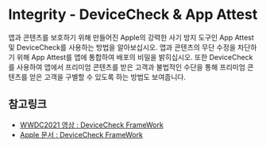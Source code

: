 
# Integrity - DeviceCheck & App Attest

앱과 콘텐츠를 보호하기 위해 만들어진 Apple의 강력한 사기 방지 도구인 App Attest 및 DeviceCheck를 사용하는 방법을 알아보십시오. 앱과 콘텐츠의 무단 수정을 차단하기 위해 App Attest를 앱에 통합하여 배포의 비밀을 밝히십시오. 또한 DeviceCheck를 사용하여 앱에서 프리미엄 콘텐츠를 받은 고객과 불법적인 수단을 통해 프리미엄 콘텐츠를 얻은 고객을 구별할 수 있도록 하는 방법도 보여줍니다.





## 참고링크
- [WWDC2021 영상 : DeviceCheck FrameWork](https://developer.apple.com/videos/play/wwdc2021/10244/)
- [Apple 문서 : DeviceCheck FrameWork](https://developer.apple.com/documentation/devicecheck/accessing_and_modifying_per-device_data
)

